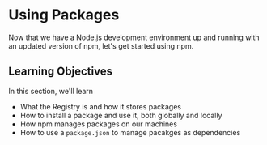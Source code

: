 # Using Packages

Now that we have a Node.js development environment up
and running with an updated version of npm, let's get
started using npm.

## Learning Objectives

In this section, we'll learn

- What the Registry is and how it stores packages
- How to install a package and use it, both globally and locally
- How npm manages packages on our machines
- How to use a `package.json` to manage pacakges as dependencies
